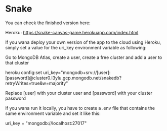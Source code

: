 # Snake

You can check the finished version here:

Heroku: https://snake-canvas-game.herokuapp.com/index.html

If you wana deploy your own version of the app to the cloud using Heroku, simply set a value for the uri_key environment variable as following:

Go to MongoDB Atlas, create a user, create a free cluster and add a user to that cluster

heroku config:set uri_key="mongodb+srv://[user]:[password]@cluster0.l3ylu.gcp.mongodb.net/snakedb?retryWrites=true&w=majority"

Replace [user] with your cluster user and [password] with your cluster password

If you wana run it locally, you have to create a .env file that contains the same environment variable and set it like this:

uri_key = "mongodb://localhost:27017"

